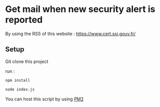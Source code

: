 # Get mail when new security alert is reported

By using the RSS of this website : https://www.cert.ssi.gouv.fr/
## Setup

Git clone this project

run : 

```bash
npm install
```

```bash
node index.js
```
You can host this script by using <a href="http://pm2.keymetrics.io/">PM2</a>

